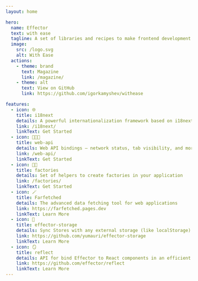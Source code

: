 ```yaml
---
layout: home

hero:
  name: Effector
  text: with ease
  tagline: A set of libraries and recipes to make frontend development easier thanks to Effector
  image:
    src: /logo.svg
    alt: With Ease
  actions:
    - theme: brand
      text: Magazine
      link: /magazine/
    - theme: alt
      text: View on GitHub
      link: https://github.com/igorkamyshev/withease

features:
  - icon: 🌐
    title: i18next
    details: A powerful internationalization framework based on i18next
    link: /i18next/
    linkText: Get Started
  - icon: 👩🏽‍💻
    title: web-api
    details: Web API bindings — network status, tab visibility, and more
    link: /web-api/
    linkText: Get Started
  - icon: 👩‍🏭
    title: factories
    details: Set of helpers to create factories in your application
    link: /factories/
    linkText: Get Started
  - icon: 🪄
    title: Farfetched
    details: The advanced data fetching tool for web applications
    link: https://farfetched.pages.dev
    linkText: Learn More
  - icon: 🫙
    title: effector-storage
    details: Sync Stores with any external storage (like localStorage)
    link: https://github.com/yumauri/effector-storage
    linkText: Learn More
  - icon: 🪞
    title: reflect
    details: API for bind Effector to React components in an efficient and composable way
    link: https://github.com/effector/reflect
    linkText: Learn More
---
```

